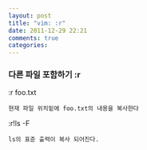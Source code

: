 ```yaml
---
layout: post
title: "vim: :r"
date: 2011-12-29 22:21
comments: true
categories: 
---
```


### 다른 파일 포함하기 :r

:r foo.txt

    현재 파일 위치밑에 foo.txt의 내용을 복사한다

:r!ls -F
 
    ls의 표준 출력이 복사 되어진다.
